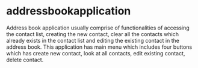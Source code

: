 # addressbookapplication

Address book application usually comprise of functionalities of accessing the contact list, creating the new contact, clear all the contacts which already exists in the contact list and editing the existing contact in the address book. 
This application has main menu which includes four buttons which has create new contact, look at all contacts, edit existing contact, delete contact.
